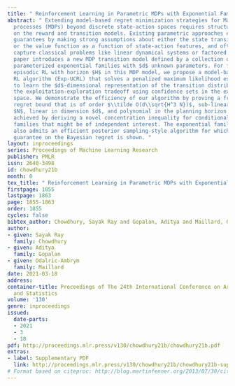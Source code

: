 ```yaml
---
title: " Reinforcement Learning in Parametric MDPs with Exponential Families "
abstract: " Extending model-based regret minimization strategies for Markov decision
  processes (MDPs) beyond discrete state-action spaces requires structural assumptions
  on the reward and transition models. Existing parametric approaches establish regret
  guarantees by making strong assumptions about either the state transition distribution
  or the value function as a function of state-action features, and often do not satisfactorily
  capture classical problems like linear dynamical systems or factored MDPs. This
  paper introduces a new MDP transition model defined by a collection of linearly
  parameterized exponential families with $d$ unknown parameters. For finite-horizon
  episodic RL with horizon $H$ in this MDP model, we propose a model-based upper confidence
  RL algorithm (Exp-UCRL) that solves a penalized maximum likelihood estimation problem
  to learn the $d$-dimensional representation of the transition distribution, balancing
  the exploitation-exploration tradeoff using confidence sets in the exponential family
  space. We demonstrate the efficiency of our algorithm by proving a frequentist (worst-case)
  regret bound that is of order $\\tilde O(d\\sqrt{H^3 N})$, sub-linear in total time
  $N$, linear in dimension $d$, and polynomial in the planning horizon $H$. This is
  achieved by deriving a novel concentration inequality for conditional exponential
  families that might be of independent interest. The exponential family MDP model
  also admits an efficient posterior sampling-style algorithm for which a similar
  guarantee on the Bayesian regret is shown. "
layout: inproceedings
series: Proceedings of Machine Learning Research
publisher: PMLR
issn: 2640-3498
id: chowdhury21b
month: 0
tex_title: " Reinforcement Learning in Parametric MDPs with Exponential Families "
firstpage: 1855
lastpage: 1863
page: 1855-1863
order: 1855
cycles: false
bibtex_author: Chowdhury, Sayak Ray and Gopalan, Aditya and Maillard, Odalric-Ambrym
author:
- given: Sayak Ray
  family: Chowdhury
- given: Aditya
  family: Gopalan
- given: Odalric-Ambrym
  family: Maillard
date: 2021-03-18
address:
container-title: Proceedings of The 24th International Conference on Artificial Intelligence
  and Statistics
volume: '130'
genre: inproceedings
issued:
  date-parts:
  - 2021
  - 3
  - 18
pdf: http://proceedings.mlr.press/v130/chowdhury21b/chowdhury21b.pdf
extras:
- label: Supplementary PDF
  link: http://proceedings.mlr.press/v130/chowdhury21b/chowdhury21b-supp.pdf
# Format based on citeproc: http://blog.martinfenner.org/2013/07/30/citeproc-yaml-for-bibliographies/
---
```

